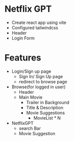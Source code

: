 # Netflix GPT

- Create react app using vite
- Configured tailwindcss
- Header
- Login Form

# Features

- Login/Sign up page
  - Sign In/ Sign Up page
  - redirect to browse page
- Browse(for logged in user)
  - Header
  - Main Movie
    - Trailer in Background
    - Title & Description
    - Movie Suggestions
      - MovieList \* N
- NetflixGPT
  - search Bar
  - Movie Suggestion
